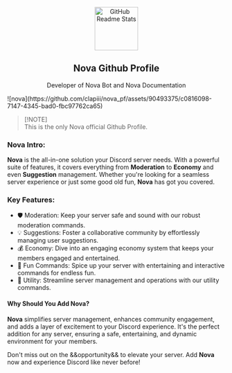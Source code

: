 <p align="center">
 <img width="100px" src="https://res.cloudinary.com/anuraghazra/image/upload/v1594908242/logo_ccswme.svg" align="center" alt="GitHub Readme Stats" />
 <h2 align="center">Nova Github Profile</h2>
 <p align="center">Developer of Nova Bot and Nova Documentation</p>
</p>
![nova](https://github.com/clapiii/nova_pf/assets/90493375/c0816098-7147-4345-bad0-fbc97762ca65)

> [!NOTE]\
> This is the only Nova official Github Profile.

### Nova Intro:

**Nova** is the all-in-one solution your Discord server needs. With a powerful suite of features, it covers everything from **Moderation** to **Economy** and even **Suggestion** management. Whether you're looking for a seamless server experience or just some good old fun, **Nova** has got you covered. 

### Key Features:

*   🛡️ Moderation: Keep your server safe and sound with our robust moderation commands.
*   💡 Suggestions: Foster a collaborative community by effortlessly managing user suggestions.
*   💰 Economy: Dive into an engaging economy system that keeps your members engaged and entertained.
*   🎉 Fun Commands: Spice up your server with entertaining and interactive commands for endless fun.
*   🔧 Utility: Streamline server management and operations with our utility commands.

#### Why Should You Add Nova?

**Nova** simplifies server management, enhances community engagement, and adds a layer of excitement to your Discord experience. It's the perfect addition for any server, ensuring a safe, entertaining, and dynamic environment for your members.

Don't miss out on the &&opportunity&& to elevate your server. Add **Nova** now and experience Discord like never before!
